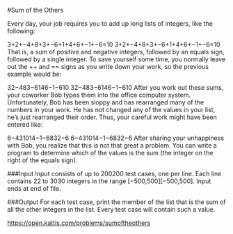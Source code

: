 #Sum of the Others

Every day, your job requires you to add up long lists of integers, like the following:

3+2+−4+8+3+−6+1+4+6+−1+−6=10
3+2+−4+8+3+−6+1+4+6+−1+−6=10
That is, a sum of positive and negative integers, followed by an equals sign, followed by a single integer. To save yourself some time, you normally leave out the ++ and == signs as you write down your work, so the previous example would be:

32−483−6146−1−610
32−483−6146−1−610
After you work out these sums, your coworker Bob types them into the office computer system. Unfortunately, Bob has been sloppy and has rearranged many of the numbers in your work. He has not changed any of the values in your list, he’s just rearranged their order. Thus, your careful work might have been entered like:

6−431014−1−6832−6
6−431014−1−6832−6
After sharing your unhappiness with Bob, you realize that this is not that great a problem. You can write a program to determine which of the values is the sum (the integer on the right of the equals sign).

###Input
Input consists of up to 200200 test cases, one per line. Each line contains 22 to 3030 integers in the range [−500,500][−500,500]. Input ends at end of file.

###Output
For each test case, print the member of the list that is the sum of all the other integers in the list. Every test case will contain such a value.

https://open.kattis.com/problems/sumoftheothers